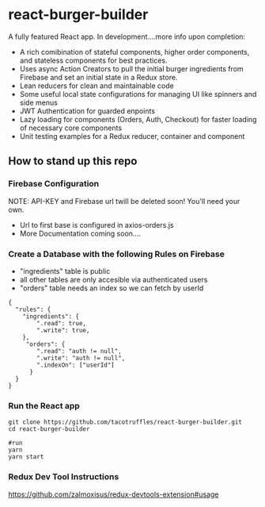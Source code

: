 # react-burger-builder

A fully featured React app. In development....more info upon completion:
- A rich comibination of stateful components, higher order components, and stateless components for best practices.
- Uses async Action Creators to pull the initial burger ingredients from Firebase and set an initial state in a Redux store.
- Lean reducers for clean and maintainable code 
- Some useful local state configurations for managing UI like spinners and side menus
- JWT Authentication for guarded enpoints
- Lazy loading for components (Orders, Auth, Checkout) for faster loading of necessary core components
- Unit testing examples for a Redux reducer, container and component


## How to stand up this repo

### Firebase Configuration
NOTE: API-KEY and Firebase url twill be deleted soon! You'll need your own.
- Url to first base is configured in axios-orders.js
- More Documentation coming soon....

### Create a Database with the following Rules on Firebase 
- "ingredients" table is public
- all other tables are only accesible via authenticated users
- "orders" table needs an index so we can fetch by userId

```
{
  "rules": {
    "ingredients": {
        ".read": true,
        ".write": true,	
    },
     "orders": {
        ".read": "auth != null",
        ".write": "auth != null",
        ".indexOn": ["userId"]
      }
  }
}
```

###  Run the React app 

```shell
git clone https://github.com/tacotruffles/react-burger-builder.git
cd react-burger-builder

#run
yarn
yarn start
```

### Redux Dev Tool Instructions

https://github.com/zalmoxisus/redux-devtools-extension#usage

